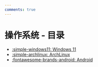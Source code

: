 ```yaml
---
comments: true
---
```


# 操作系统 - 目录

- [:simple-windows11: Windows 11](os/windows11.md)
- [:simple-archlinux: ArchLinux](os/archlinux.md)
- [:fontawesome-brands-android: Android](os/android.md)